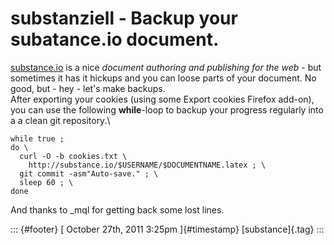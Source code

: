 substanziell - Backup your subatance.io document.
=================================================

[substance.io](http://www.substance.io/) is a nice *document authoring
and publishing for the web* - but sometimes it has it hickups and you
can loose parts of your document. No good, but - hey - let's make
backups.\
After exporting your cookies (using some Export cookies Firefox add-on),
you can use the following **while**-loop to backup your progress
regularly into a a clean git repository.\

    while true ; 
    do \
      curl -O -b cookies.txt \
        http://substance.io/$USERNAME/$DOCUMENTNAME.latex ; \
      git commit -asm"Auto-save." ; \
      sleep 60 ; \
    done

And thanks to \_mql for getting back some lost lines.

::: {#footer}
[ October 27th, 2011 3:25pm ]{#timestamp} [substance]{.tag}
:::

